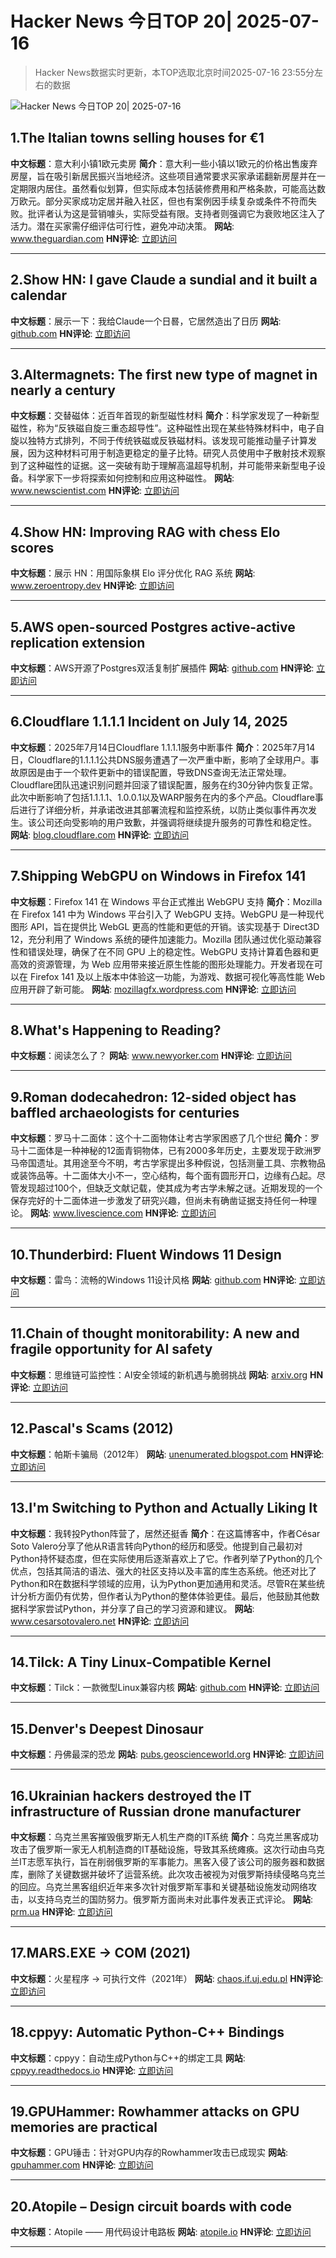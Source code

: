 # Hacker News 今日TOP 20| 2025-07-16

> Hacker News数据实时更新，本TOP选取北京时间2025-07-16 23:55分左右的数据

![Hacker News 今日TOP 20| 2025-07-16](https://img.chuhaix.com/2024/0910_imageFile-1665440404179-628424718_1725901191.png)

## 1.The Italian towns selling houses for €1
**中文标题**：意大利小镇1欧元卖房
**简介**：意大利一些小镇以1欧元的价格出售废弃房屋，旨在吸引新居民振兴当地经济。这些项目通常要求买家承诺翻新房屋并在一定期限内居住。虽然看似划算，但实际成本包括装修费用和严格条款，可能高达数万欧元。部分买家成功定居并融入社区，但也有案例因手续复杂或条件不符而失败。批评者认为这是营销噱头，实际受益有限。支持者则强调它为衰败地区注入了活力。潜在买家需仔细评估可行性，避免冲动决策。
**网站**:  <a href='https://www.theguardian.com/society/2025/jul/08/the-life-swap-dream-or-a-marketing-gimmick-the-italian-towns-selling-houses-for-1' target='_blank' rel='nofollow'>www.theguardian.com</a>
**HN评论**:  <a href='https://news.ycombinator.com/item?id=44583619&utm_source=www.chuhaix.com' target='_blank' rel='nofollow'>立即访问</a>

---

## 2.Show HN: I gave Claude a sundial and it built a calendar
**中文标题**：展示一下：我给Claude一个日晷，它居然造出了日历
**网站**:  <a href='https://github.com/jlumbroso/passage-of-time-mcp' target='_blank' rel='nofollow'>github.com</a>
**HN评论**:  <a href='https://news.ycombinator.com/item?id=44583014&utm_source=www.chuhaix.com' target='_blank' rel='nofollow'>立即访问</a>

---

## 3.Altermagnets: The first new type of magnet in nearly a century
**中文标题**：交替磁体：近百年首现的新型磁性材料
**简介**：科学家发现了一种新型磁性，称为“反铁磁自旋三重态超导性”。这种磁性出现在某些特殊材料中，电子自旋以独特方式排列，不同于传统铁磁或反铁磁材料。该发现可能推动量子计算发展，因为这种材料可用于制造更稳定的量子比特。研究人员使用中子散射技术观察到了这种磁性的证据。这一突破有助于理解高温超导机制，并可能带来新型电子设备。科学家下一步将探索如何控制和应用这种磁性。
**网站**:  <a href='https://www.newscientist.com/article/2487013-weve-discovered-a-new-kind-of-magnetism-what-can-we-do-with-it/' target='_blank' rel='nofollow'>www.newscientist.com</a>
**HN评论**:  <a href='https://news.ycombinator.com/item?id=44583171&utm_source=www.chuhaix.com' target='_blank' rel='nofollow'>立即访问</a>

---

## 4.Show HN: Improving RAG with chess Elo scores
**中文标题**：展示 HN：用国际象棋 Elo 评分优化 RAG 系统
**网站**:  <a href='https://www.zeroentropy.dev/blog/improving-rag-with-elo-scores' target='_blank' rel='nofollow'>www.zeroentropy.dev</a>
**HN评论**:  <a href='https://news.ycombinator.com/item?id=44582662&utm_source=www.chuhaix.com' target='_blank' rel='nofollow'>立即访问</a>

---

## 5.AWS open-sourced Postgres active-active replication extension
**中文标题**：AWS开源了Postgres双活复制扩展插件
**网站**:  <a href='https://github.com/aws/pgactive' target='_blank' rel='nofollow'>github.com</a>
**HN评论**:  <a href='https://news.ycombinator.com/item?id=44580257&utm_source=www.chuhaix.com' target='_blank' rel='nofollow'>立即访问</a>

---

## 6.Cloudflare 1.1.1.1 Incident on July 14, 2025
**中文标题**：2025年7月14日Cloudflare 1.1.1.1服务中断事件
**简介**：2025年7月14日，Cloudflare的1.1.1.1公共DNS服务遭遇了一次严重中断，影响了全球用户。事故原因是由于一个软件更新中的错误配置，导致DNS查询无法正常处理。Cloudflare团队迅速识别问题并回滚了错误配置，服务在约30分钟内恢复正常。此次中断影响了包括1.1.1.1、1.0.0.1以及WARP服务在内的多个产品。Cloudflare事后进行了详细分析，并承诺改进其部署流程和监控系统，以防止类似事件再次发生。该公司还向受影响的用户致歉，并强调将继续提升服务的可靠性和稳定性。
**网站**:  <a href='https://blog.cloudflare.com/cloudflare-1-1-1-1-incident-on-july-14-2025/' target='_blank' rel='nofollow'>blog.cloudflare.com</a>
**HN评论**:  <a href='https://news.ycombinator.com/item?id=44578490&utm_source=www.chuhaix.com' target='_blank' rel='nofollow'>立即访问</a>

---

## 7.Shipping WebGPU on Windows in Firefox 141
**中文标题**：Firefox 141 在 Windows 平台正式推出 WebGPU 支持
**简介**：Mozilla 在 Firefox 141 中为 Windows 平台引入了 WebGPU 支持。WebGPU 是一种现代图形 API，旨在提供比 WebGL 更高的性能和更低的开销。该实现基于 Direct3D 12，充分利用了 Windows 系统的硬件加速能力。Mozilla 团队通过优化驱动兼容性和错误处理，确保了在不同 GPU 上的稳定性。WebGPU 支持计算着色器和更高效的资源管理，为 Web 应用带来接近原生性能的图形处理能力。开发者现在可以在 Firefox 141 及以上版本中体验这一功能，为游戏、数据可视化等高性能 Web 应用开辟了新可能。
**网站**:  <a href='https://mozillagfx.wordpress.com/2025/07/15/shipping-webgpu-on-windows-in-firefox-141/' target='_blank' rel='nofollow'>mozillagfx.wordpress.com</a>
**HN评论**:  <a href='https://news.ycombinator.com/item?id=44579317&utm_source=www.chuhaix.com' target='_blank' rel='nofollow'>立即访问</a>

---

## 8.What's Happening to Reading?
**中文标题**：阅读怎么了？
**网站**:  <a href='https://www.newyorker.com/culture/open-questions/whats-happening-to-reading' target='_blank' rel='nofollow'>www.newyorker.com</a>
**HN评论**:  <a href='https://news.ycombinator.com/item?id=44549089&utm_source=www.chuhaix.com' target='_blank' rel='nofollow'>立即访问</a>

---

## 9.Roman dodecahedron: 12-sided object has baffled archaeologists for centuries
**中文标题**：罗马十二面体：这个十二面物体让考古学家困惑了几个世纪
**简介**：罗马十二面体是一种神秘的12面青铜物体，已有2000多年历史，主要发现于欧洲罗马帝国遗址。其用途至今不明，考古学家提出多种假说，包括测量工具、宗教物品或装饰品等。十二面体大小不一，空心结构，每个面有圆形开口，边缘有凸起。尽管发现超过100个，但缺乏文献记载，使其成为考古学未解之谜。近期发现的一个保存完好的十二面体进一步激发了研究兴趣，但尚未有确凿证据支持任何一种理论。
**网站**:  <a href='https://www.livescience.com/archaeology/romans/roman-dodecahedron-a-mysterious-12-sided-object-that-has-baffled-archaeologists-for-centuries' target='_blank' rel='nofollow'>www.livescience.com</a>
**HN评论**:  <a href='https://news.ycombinator.com/item?id=44565806&utm_source=www.chuhaix.com' target='_blank' rel='nofollow'>立即访问</a>

---

## 10.Thunderbird: Fluent Windows 11 Design
**中文标题**：雷鸟：流畅的Windows 11设计风格
**网站**:  <a href='https://github.com/Deathbyteacup/fluentbird' target='_blank' rel='nofollow'>github.com</a>
**HN评论**:  <a href='https://news.ycombinator.com/item?id=44549413&utm_source=www.chuhaix.com' target='_blank' rel='nofollow'>立即访问</a>

---

## 11.Chain of thought monitorability: A new and fragile opportunity for AI safety
**中文标题**：思维链可监控性：AI安全领域的新机遇与脆弱挑战
**网站**:  <a href='https://arxiv.org/abs/2507.11473' target='_blank' rel='nofollow'>arxiv.org</a>
**HN评论**:  <a href='https://news.ycombinator.com/item?id=44582855&utm_source=www.chuhaix.com' target='_blank' rel='nofollow'>立即访问</a>

---

## 12.Pascal's Scams (2012)
**中文标题**：帕斯卡骗局（2012年）
**网站**:  <a href='http://unenumerated.blogspot.com/2012/07/pascals-scams.html' target='_blank' rel='nofollow'>unenumerated.blogspot.com</a>
**HN评论**:  <a href='https://news.ycombinator.com/item?id=44543630&utm_source=www.chuhaix.com' target='_blank' rel='nofollow'>立即访问</a>

---

## 13.I'm Switching to Python and Actually Liking It
**中文标题**：我转投Python阵营了，居然还挺香
**简介**：在这篇博客中，作者César Soto Valero分享了他从R语言转向Python的经历和感受。他提到自己最初对Python持怀疑态度，但在实际使用后逐渐喜欢上了它。作者列举了Python的几个优点，包括其简洁的语法、强大的社区支持以及丰富的库生态系统。他还对比了Python和R在数据科学领域的应用，认为Python更加通用和灵活。尽管R在某些统计分析方面仍有优势，但作者认为Python的整体体验更佳。最后，他鼓励其他数据科学家尝试Python，并分享了自己的学习资源和建议。
**网站**:  <a href='https://www.cesarsotovalero.net/blog/i-am-switching-to-python-and-actually-liking-it.html' target='_blank' rel='nofollow'>www.cesarsotovalero.net</a>
**HN评论**:  <a href='https://news.ycombinator.com/item?id=44579717&utm_source=www.chuhaix.com' target='_blank' rel='nofollow'>立即访问</a>

---

## 14.Tilck: A Tiny Linux-Compatible Kernel
**中文标题**：Tilck：一款微型Linux兼容内核
**网站**:  <a href='https://github.com/vvaltchev/tilck' target='_blank' rel='nofollow'>github.com</a>
**HN评论**:  <a href='https://news.ycombinator.com/item?id=44578510&utm_source=www.chuhaix.com' target='_blank' rel='nofollow'>立即访问</a>

---

## 15.Denver's Deepest Dinosaur
**中文标题**：丹佛最深的恐龙
**网站**:  <a href='https://pubs.geoscienceworld.org/uwyo/rmg/article/60/1/1/657560/Denver-s-deepest-dinosaur' target='_blank' rel='nofollow'>pubs.geoscienceworld.org</a>
**HN评论**:  <a href='https://news.ycombinator.com/item?id=44582349&utm_source=www.chuhaix.com' target='_blank' rel='nofollow'>立即访问</a>

---

## 16.Ukrainian hackers destroyed the IT infrastructure of Russian drone manufacturer
**中文标题**：乌克兰黑客摧毁俄罗斯无人机生产商的IT系统
**简介**：乌克兰黑客成功攻击了俄罗斯一家无人机制造商的IT基础设施，导致其系统瘫痪。这次行动由乌克兰IT志愿军执行，旨在削弱俄罗斯的军事能力。黑客入侵了该公司的服务器和数据库，删除了关键数据并破坏了运营系统。此次攻击被视为对俄罗斯持续侵略乌克兰的回应。乌克兰黑客组织近年来多次针对俄罗斯军事和关键基础设施发动网络攻击，以支持乌克兰的国防努力。俄罗斯方面尚未对此事件发表正式评论。
**网站**:  <a href='https://prm.ua/en/ukrainian-hackers-destroyed-the-it-infrastructure-of-a-russian-drone-manufacturer-what-is-known/' target='_blank' rel='nofollow'>prm.ua</a>
**HN评论**:  <a href='https://news.ycombinator.com/item?id=44579902&utm_source=www.chuhaix.com' target='_blank' rel='nofollow'>立即访问</a>

---

## 17.MARS.EXE → COM (2021)
**中文标题**：火星程序 → 可执行文件（2021年）
**网站**:  <a href='https://chaos.if.uj.edu.pl/~wojtek/MARS.COM/' target='_blank' rel='nofollow'>chaos.if.uj.edu.pl</a>
**HN评论**:  <a href='https://news.ycombinator.com/item?id=44541662&utm_source=www.chuhaix.com' target='_blank' rel='nofollow'>立即访问</a>

---

## 18.cppyy: Automatic Python-C++ Bindings
**中文标题**：cppyy：自动生成Python与C++的绑定工具
**网站**:  <a href='https://cppyy.readthedocs.io/en/latest/' target='_blank' rel='nofollow'>cppyy.readthedocs.io</a>
**HN评论**:  <a href='https://news.ycombinator.com/item?id=44581631&utm_source=www.chuhaix.com' target='_blank' rel='nofollow'>立即访问</a>

---

## 19.GPUHammer: Rowhammer attacks on GPU memories are practical
**中文标题**：GPU锤击：针对GPU内存的Rowhammer攻击已成现实
**网站**:  <a href='https://gpuhammer.com/' target='_blank' rel='nofollow'>gpuhammer.com</a>
**HN评论**:  <a href='https://news.ycombinator.com/item?id=44577268&utm_source=www.chuhaix.com' target='_blank' rel='nofollow'>立即访问</a>

---

## 20.Atopile – Design circuit boards with code
**中文标题**：Atopile —— 用代码设计电路板
**网站**:  <a href='https://atopile.io/atopile/introduction' target='_blank' rel='nofollow'>atopile.io</a>
**HN评论**:  <a href='https://news.ycombinator.com/item?id=44548449&utm_source=www.chuhaix.com' target='_blank' rel='nofollow'>立即访问</a>

---

